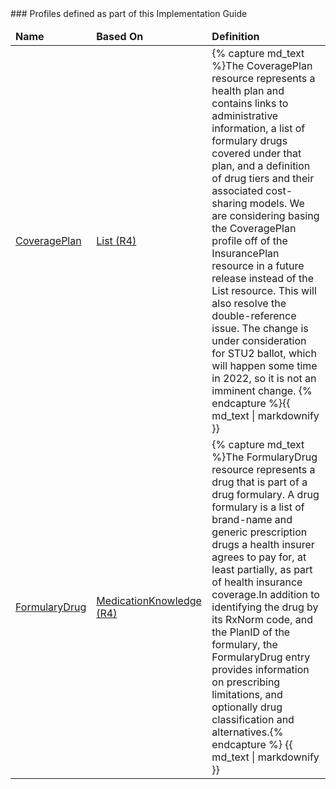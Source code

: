 <div xmlns="http://www.w3.org/1999/xhtml" xmlns:xsi="http://www.w3.org/2001/XMLSchema-instance" xsi:schemaLocation="http://hl7.org/fhir ../../input-cache/schemas-r5/fhir-single.xsd">
  <a name= "Profiles defined as part of this Implementation Guide"></a>
  ### Profiles defined as part of this Implementation Guide
 
  <table class="codes">
    <thead>
      <tr>
        <td>
          <b>Name</b>
        </td>
        <td>
          <b>Based On</b>
        </td>
        <td>
          <b>Definition</b>
        </td>
      </tr>
    </thead>
    <tbody>
      <tr>
        <td><a href="StructureDefinition-usdf-CoveragePlan.html">CoveragePlan</a></td>
        <td><a href="http://hl7.org/fhir/R4/list.html">List (R4)</a></td>
        <td>
          {% capture md_text %}The CoveragePlan resource represents a health plan and contains 
          links to administrative information, a list of formulary drugs covered under that 
          plan, and a definition of drug tiers and their associated cost-sharing models. We are considering basing the CoveragePlan profile off of the InsurancePlan resource in a future release instead of the List resource.  This will also resolve the double-reference issue.  The change is under consideration for STU2 ballot, which will happen some time in 2022, so it is not an imminent change.
          {% endcapture %}{{ md_text | markdownify }}
        </td>
      </tr>
      <tr>
        <td><a href="StructureDefinition-usdf-FormularyDrug.html">FormularyDrug</a></td>
        <td><a href="http://hl7.org/fhir/R4/medicationknowledge.html">MedicationKnowledge (R4)</a></td>
        <td>
          {% capture md_text %}The FormularyDrug resource represents a drug that is part of a 
          drug formulary. A drug formulary is a list of brand-name and generic prescription 
          drugs a health insurer agrees to pay for, at least partially, as part of health 
          insurance coverage.In addition to identifying the drug by its RxNorm code, and the 
          PlanID of the formulary, the FormularyDrug entry provides information on prescribing 
          limitations, and optionally drug classification and alternatives.{% endcapture %}
          {{ md_text | markdownify }}
        </td>
      </tr>
    </tbody>
  </table>
</div>

